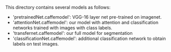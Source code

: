This directory contains several models as follows:
  * 'pretrainedNet.caffemodel': VGG-16 layer net pre-trained on imagenet.
  * 'attentionNet.caffemodel': our model with attention and classification networks trained with images with class labels.
  * 'transfernet.caffemodel': our full model for segmentation
  * 'classificationNet.caffemodel': additional classification network to obtain labels on test images.

  
